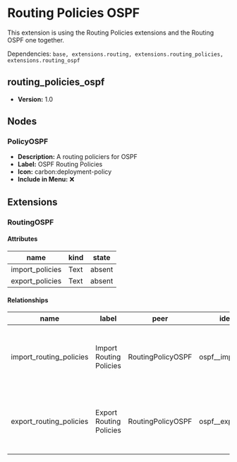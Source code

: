 # Routing Policies OSPF

This extension is using the Routing Policies extensions and the Routing OSPF one together.

Dependencies: `base, extensions.routing, extensions.routing_policies, extensions.routing_ospf`

## routing_policies_ospf

- **Version:** 1.0

## Nodes

### PolicyOSPF

- **Description:** A routing policiers for OSPF
- **Label:** OSPF Routing Policies
- **Icon:** carbon:deployment-policy
- **Include in Menu:** ❌

## Extensions

### RoutingOSPF

#### Attributes

| name | kind | state |
| ---- | ---- | ----- |
| import\_policies | Text | absent |
| export\_policies | Text | absent |

#### Relationships

| name | label | peer | identifier | description | kind | cardinality |
| ---- | ----- | ---- | ---------- | ----------- | ---- | ----------- |
| import\_routing\_policies | Import Routing Policies | RoutingPolicyOSPF | ospf\_\_import\_policies | The routing\-policies used by this instance for import\. | Generic | many |
| export\_routing\_policies | Export Routing Policies | RoutingPolicyOSPF | ospf\_\_export\_policies | The routing\-policies used by this instance for export\. | Generic | many |
